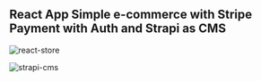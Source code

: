 ## React App Simple e-commerce with Stripe Payment with Auth and Strapi as CMS


![react-store](https://i.imgur.com/usDzpDY.png)

![strapi-cms](https://i.imgur.com/RnvpAwg.png)
